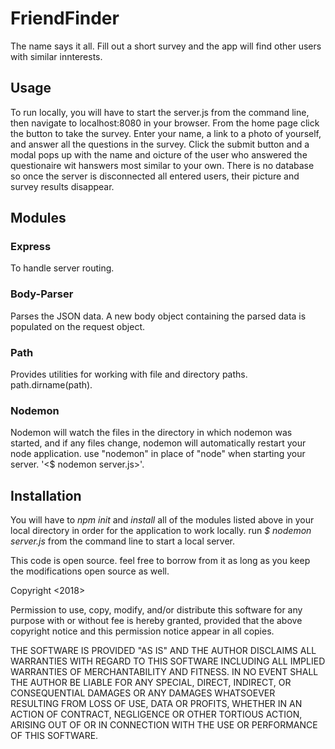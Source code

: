 # FriendFinder
The name says it all. Fill out a short survey and the app will find other users with similar innterests.

## Usage
To run locally, you will have to start the server.js from the command line, then navigate to localhost:8080 in your browser. From the home page click the button to take the survey. Enter your name, a link to a photo of yourself, and answer all the questions in the survey. Click the submit button and a modal pops up with the name and oicture of the user who answered the questionaire wit hanswers most similar to your own. There is no database so once the server is disconnected all entered users, their picture and survey results disappear.

## Modules
### Express
To handle server routing.
### Body-Parser
Parses the JSON data. A new body object containing the parsed data is populated on the request object.
### Path
Provides utilities for working with file and directory paths. path.dirname(path).
### Nodemon
Nodemon will watch the files in the directory in which nodemon was started, and if any files change, nodemon will automatically restart your node application. use "nodemon" in place of "node" when starting your server. '<$ nodemon server.js>'.
## Installation
You will have to *npm init* and *install* all of the modules listed above in your local directory in order for the application to work locally. run *$ nodemon server.js* from the command line to start a local server.


This code is open source. feel free to borrow from it as long as you keep the modifications open source as well.

Copyright <2018> <Robin Betuccelli>

Permission to use, copy, modify, and/or distribute this software for any purpose with or without fee is hereby granted, provided that the above copyright notice and this permission notice appear in all copies.

THE SOFTWARE IS PROVIDED "AS IS" AND THE AUTHOR DISCLAIMS ALL WARRANTIES WITH REGARD TO THIS SOFTWARE INCLUDING ALL IMPLIED WARRANTIES OF MERCHANTABILITY AND FITNESS. IN NO EVENT SHALL THE AUTHOR BE LIABLE FOR ANY SPECIAL, DIRECT, INDIRECT, OR CONSEQUENTIAL DAMAGES OR ANY DAMAGES WHATSOEVER RESULTING FROM LOSS OF USE, DATA OR PROFITS, WHETHER IN AN ACTION OF CONTRACT, NEGLIGENCE OR OTHER TORTIOUS ACTION, ARISING OUT OF OR IN CONNECTION WITH THE USE OR PERFORMANCE OF THIS SOFTWARE.
